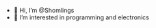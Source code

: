 - 👋 Hi, I’m @Shomlings
- 👀 I’m interested in programming and electronics

<!---
Shomlings/Shomlings is a ✨ special ✨ repository because its `README.md` (this file) appears on your GitHub profile.
You can click the Preview link to take a look at your changes.
--->
